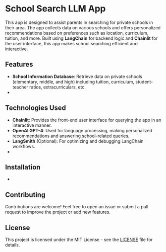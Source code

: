 # School Search LLM App

This app is designed to assist parents in searching for private schools in their area. The app collects data on various schools and offers personalized recommendations based on preferences such as location, curriculum, tuition, and more. Built using **LangChain** for backend logic and **Chainlit** for the user interface, this app makes school searching efficient and interactive.

## Features

- **School Information Database**: Retrieve data on private schools (elementary, middle, and high) including tuition, curriculum, student-teacher ratios, extracurriculars, etc.
- <to be added>

## Technologies Used

- **Chainlit**: Provides the front-end user interface for querying the app in an interactive manner.
- **OpenAI GPT-4**: Used for language processing, making personalized recommendations and answering school-related queries.
- **LangSmith** (Optional): For optimizing and debugging LangChain workflows.
- <to be added>

## Installation
- <to be added>

## Contributing

Contributions are welcome! Feel free to open an issue or submit a pull request to improve the project or add new features.

## License

This project is licensed under the MIT License - see the [LICENSE](LICENSE) file for details.